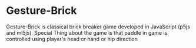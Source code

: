 # Gesture-Brick
Gesture-Brick is classical brick breaker game developed in JavaScript (p5js and ml5js). Special Thing about the game is that paddle in game is controlled using player's head or hand or hip direction
